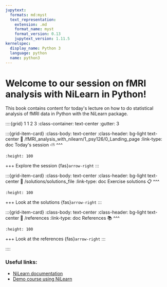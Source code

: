 ```yaml
---
jupytext:
  formats: md:myst
  text_representation:
    extension: .md
    format_name: myst
    format_version: 0.13
    jupytext_version: 1.11.5
kernelspec:
  display_name: Python 3
  language: python
  name: python3
---
```


# Welcome to our session on fMRI analysis with NiLearn in Python!

This book contains content for today's lecture on how to do statistical analysis of fMRI data in Python with the NiLearn package.


::::{grid} 1 1 2 3
:class-container: text-center
:gutter: 3

:::{grid-item-card}
:class-body: text-center
:class-header: bg-light text-center
:link: /fMRI_analysis_with_nilearn/1_psy126/0_Landing_page
:link-type: doc
Today's session ⛅️
^^^
```{image} https://encrypted-tbn0.gstatic.com/images?q=tbn:ANd9GcS9E5HZlsBUfIyQdZy53DBNd5c9aIxECWdFww&s
:height: 100
```
+++
Explore the session {fas}`arrow-right`
:::

:::{grid-item-card}
:class-body: text-center
:class-header: bg-light text-center
:link: /solutions/solutions_file
:link-type: doc
Exercise solutions 📋
^^^
```{image}  ../logo_template.png
:height: 100
```
+++
Look at the solutions {fas}`arrow-right`
:::

:::{grid-item-card}
:class-body: text-center
:class-header: bg-light text-center
:link: /references
:link-type: doc
References 📚
^^^
```{image} https://thumbs.dreamstime.com/b/statistics-linear-icon-modern-outline-logo-concept-o-white-background-business-analytics-collection-suitable-use-133515482.jpg
:height: 100
```
+++
Look at the references {fas}`arrow-right`
:::

::::

### Useful links:
- [NiLearn documentation](https://nilearn.github.io/)
- [Demo course using NiLearn](https://lukas-snoek.com/NI-edu/)


